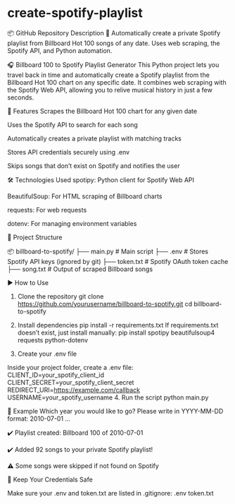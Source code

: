 # create-spotify-playlist
📦 GitHub Repository Description 🎵 Automatically create a private Spotify playlist from Billboard Hot 100 songs of any date. Uses web scraping, the Spotify API, and Python automation.

🎧 Billboard 100 to Spotify Playlist Generator
This Python project lets you travel back in time and automatically create a Spotify playlist from the Billboard Hot 100 chart on any specific date. It combines web scraping with the Spotify Web API, allowing you to relive musical history in just a few seconds.


🚀 Features
Scrapes the Billboard Hot 100 chart for any given date

Uses the Spotify API to search for each song

Automatically creates a private playlist with matching tracks

Stores API credentials securely using .env

Skips songs that don’t exist on Spotify and notifies the user


🛠️ Technologies Used
spotipy: Python client for Spotify Web API

BeautifulSoup: For HTML scraping of Billboard charts

requests: For web requests

dotenv: For managing environment variables


📁 Project Structure

📦 billboard-to-spotify/
├── main.py         # Main script
├── .env            # Stores Spotify API keys (ignored by git)
├── token.txt       # Spotify OAuth token cache
├── song.txt        # Output of scraped Billboard songs


▶️ How to Use
1. Clone the repository
   git clone https://github.com/yourusername/billboard-to-spotify.git
cd billboard-to-spotify

2. Install dependencies
   pip install -r requirements.txt
   If requirements.txt doesn’t exist, just install manually:
   pip install spotipy beautifulsoup4 requests python-dotenv
   
3. Create your .env file

  Inside your project folder, create a .env file:
  CLIENT_ID=your_spotify_client_id
  CLIENT_SECRET=your_spotify_client_secret
  REDIRECT_URI=https://example.com/callback
  USERNAME=your_spotify_username
4. Run the script
  python main.py
  

🧪 Example
Which year you would like to go? Please write in YYYY-MM-DD format: 2010-07-01
...

✔️ Playlist created: Billboard 100 of 2010-07-01

✔️ Added 92 songs to your private Spotify playlist!

⚠️ Some songs were skipped if not found on Spotify



🔐 Keep Your Credentials Safe

Make sure your .env and token.txt are listed in .gitignore:
.env
token.txt
